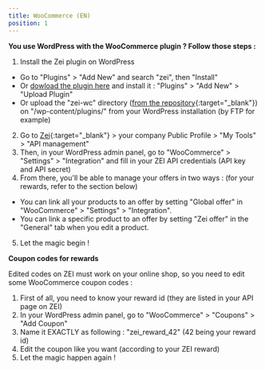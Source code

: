 ```yaml
---
title: WooCommerce (EN)
position: 1
---
```


**You use WordPress with the WooCommerce plugin ? Follow those steps :**

1. Install the Zei plugin on WordPress
  * Go to "Plugins" > "Add New" and search "zei", then "Install"
  * Or [dowload the plugin here](https://wordpress.org/plugins-wp/zero-ecoimpact-woocommerce/)
  and install it : "Plugins" > "Add New" > "Upload Plugin"
  * Or upload the "zei-wc" directory
  ([from the repository](https://github.com/zeroecoimpact/API/tree/master/WooCommerce){:target="_blank"})
  on "/wp-content/plugins/" from your WordPress installation (by FTP for example)
2. Go to [Zei](https://zei-world.com){:target="_blank"} > your company Public Profile > "My Tools" > "API management"
3. Then, in your WordPress admin panel, go to "WooCommerce" > "Settings" > "Integration" and fill in your ZEI API credentials (API key and API secret)
4. From there, you'll be able to manage your offers in two ways : (for your rewards, refer to the section below)
  * You can link all your products to an offer by setting "Global offer" in "WooCommerce" > "Settings" > "Integration".
  * You can link a specific product to an offer by setting "Zei offer" in the "General" tab when you edit a product.
5. Let the magic begin !

**Coupon codes for rewards**

Edited codes on ZEI must work on your online shop, so you need to edit some WooCommerce coupon codes : 

1. First of all, you need to know your reward id (they are listed in your API page on ZEI)
2. In your WordPress admin panel, go to "WooCommerce" > "Coupons" > "Add Coupon"
3. Name it EXACTLY as following : "zei_reward_42" (42 being your reward id)
4. Edit the coupon like you want (according to your ZEI reward)
5. Let the magic happen again !
